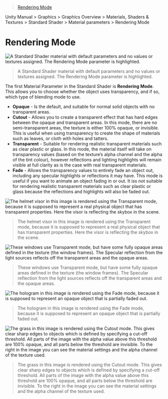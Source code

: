 > [Rendering Mode](http://docs.unity3d.com/Manual/StandardShaderMaterialParameterRenderingMode.html)

Unity Manual > Graphics > Graphics Overview > Materials, Shaders & Textures > Standard Shader > Material parameters > Rendering Mode

# Rendering Mode

![A Standard Shader material with default parameters and no values or textures assigned. The Rendering Mode parameter is highlighted.](http://docs.unity3d.com/uploads/Main/StandardShaderParameterRenderMode.png)
> A Standard Shader material with default parameters and no values or textures assigned. The Rendering Mode parameter is highlighted.

The first Material Parameter in the Standard Shader is **Rendering Mode**. This allows you to choose whether the object uses transparency, and if so, which type of blending mode to use.

* **Opaque** - Is the default, and suitable for normal solid objects with no transparent areas.
* **Cutout** - Allows you to create a transparent effect that has hard edges between the opaque and transparent areas. In this mode, there are no semi-transparent areas, the texture is either 100% opaque, or invisible. This is useful when using transparency to create the shape of materials such as leaves, or cloth with holes and tatters.
* **Transparent** - Suitable for rendering realistic transparent materials such as clear plastic or glass. In this mode, the material itself will take on transparency values (based on the texture’s alpha channel and the alpha of the tint colour), however reflections and lighting highlights will remain visible at full clarity as is the case with real transparent materials.
* **Fade** - Allows the transparency values to entirely fade an object out, including any specular highlights or reflections it may have. This mode is useful if you want to animate an object fading in or out. It iss not suitable for rendering realistic transparent materials such as clear plastic or glass because the reflections and highlights will also be faded out.

![The helmet visor in this image is rendered using the Transparent mode, because it is supposed to represent a real physical object that has transparent properties. Here the visor is reflecting the skybox in the scene. ](http://docs.unity3d.com/uploads/Main/StandardShaderTransparencySkyBoxReflection.png)
> The helmet visor in this image is rendered using the Transparent mode, because it is supposed to represent a real physical object that has transparent properties. Here the visor is reflecting the skybox in the scene.

![These windows use Transparent mode, but have some fully opaque areas defined in the texture (the window frames). The Specular reflection from the light sources reflects off the transparent areas and the opaque areas.](http://docs.unity3d.com/uploads/Main/StandardShaderTransparentWindow.png)
> These windows use Transparent mode, but have some fully opaque areas defined in the texture (the window frames). The Specular reflection from the light sources reflects off the transparent areas and the opaque areas.

![The hologram in this image is rendered using the Fade mode, because it is supposed to represent an opaque object that is partially faded out.](http://docs.unity3d.com/uploads/Main/StandardShaderFadeHologram.png)
> The hologram in this image is rendered using the Fade mode, because it is supposed to represent an opaque object that is partially faded out.

![The grass in this image is rendered using the Cutout mode. This gives clear sharp edges to objects which is defined by specifying a cut-off threshold. All parts of the image with the alpha value above this threshold are 100% opaque, and all parts below the threshold are invisible. To the right in the image you can see the material settings and the alpha channel of the texture used.](http://docs.unity3d.com/uploads/Main/StandardShaderCutoutGrassExample.png)
> The grass in this image is rendered using the Cutout mode. This gives clear sharp edges to objects which is defined by specifying a cut-off threshold. All parts of the image with the alpha value above this threshold are 100% opaque, and all parts below the threshold are invisible. To the right in the image you can see the material settings and the alpha channel of the texture used.